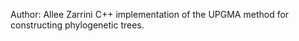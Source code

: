 Author: Allee Zarrini
C++ implementation of the UPGMA method for constructing phylogenetic trees.
 
